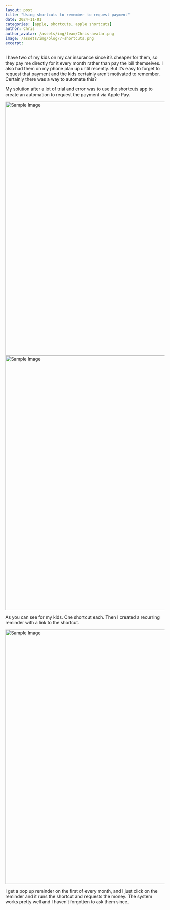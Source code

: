 ```yaml
---
layout: post
title: "Using shortcuts to remember to request payment"
date: 2024-11-01
categories: [apple, shortcuts, apple shortcuts]
author: Chris
author_avatar: /assets/img/team/Chris-avatar.png
image: /assets/img/blog/7-shortcuts.png
excerpt:
---
```


I have two of my kids on my car insurance since it’s cheaper for them, so they pay
me directly for it every month rather than pay the bill themselves. I also had them
on my phone plan up until recently. But it’s easy to forget to request that payment
and the kids certainly aren’t motivated to remember. Certainly there was a way to
automate this?

My solution after a lot of trial and error was to use the shortcuts app to create an
automation to request the payment via Apple Pay.

<img src="{{ site.baseurl }}/assets/img/blog/shortcuts/image.png" alt="Sample Image" title="Optional Title" width="800">

<img src="{{ site.baseurl }}/assets/img/blog/shortcuts/image-1.png" alt="Sample Image" title="Optional Title" width="800">

As you can see for my kids. One shortcut each. Then I created a recurring
reminder with a link to the shortcut. 

<img src="{{ site.baseurl }}/assets/img/blog/shortcuts/image-2.png" alt="Sample Image" title="Optional Title" width="800">

I get a pop up reminder on the first of every month, and I just click on the reminder
and it runs the shortcut and requests the money. The system works pretty well and
I haven’t forgotten to ask them since. 